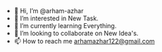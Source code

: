 - 👋 Hi, I’m @arham-azhar
- 👀 I’m interested in New Task.
- 🌱 I’m currently learning Everything.
- 💞️ I’m looking to collaborate on New Idea's.
- 📫 How to reach me arhamazhar122@gmail.com

<!---
arham-azhar/arham-azhar is a ✨ special ✨ repository because its `README.md` (this file) appears on your GitHub profile.
You can click the Preview link to take a look at your changes.
--->
